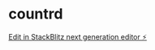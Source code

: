 # countrd

[Edit in StackBlitz next generation editor ⚡️](https://stackblitz.com/~/github.com/iscmh/countrd)